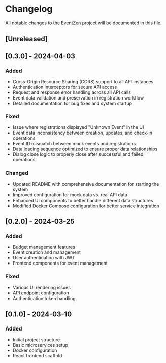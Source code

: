 # Changelog

All notable changes to the EventZen project will be documented in this file.

## [Unreleased]

## [0.3.0] - 2024-04-03

### Added

- Cross-Origin Resource Sharing (CORS) support to all API instances
- Authentication interceptors for secure API access
- Request and response error handling across all API calls
- Event data validation and preservation in registration workflow
- Detailed documentation for bug fixes and system startup

### Fixed

- Issue where registrations displayed "Unknown Event" in the UI
- Event data inconsistency between creation, updates, and check-in operations
- Event ID mismatch between mock events and registrations
- Data loading sequence optimized to ensure proper data relationships
- Dialog close logic to properly close after successful and failed operations

### Changed

- Updated README with comprehensive documentation for starting the system
- Improved configuration for mock data vs. real API data
- Enhanced UI components to better handle different data structures
- Modified Docker Compose configuration for better service integration

## [0.2.0] - 2024-03-25

### Added

- Budget management features
- Event creation and management
- User authentication with JWT
- Frontend components for event management

### Fixed

- Various UI rendering issues
- API endpoint configuration
- Authentication token handling

## [0.1.0] - 2024-03-10

### Added

- Initial project structure
- Basic microservices setup
- Docker configuration
- React frontend scaffold
